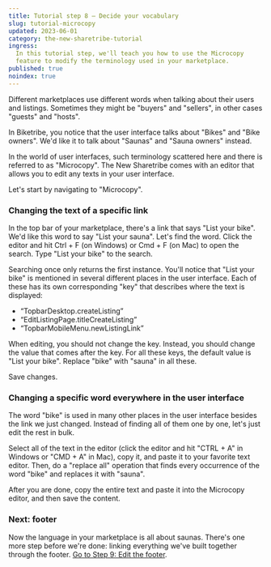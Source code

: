 ```yaml
---
title: Tutorial step 8 – Decide your vocabulary
slug: tutorial-microcopy
updated: 2023-06-01
category: the-new-sharetribe-tutorial
ingress:
  In this tutorial step, we'll teach you how to use the Microcopy
  feature to modify the terminology used in your marketplace.
published: true
noindex: true
---
```


Different marketplaces use different words when talking about their
users and listings. Sometimes they might be "buyers" and "sellers", in
other cases "guests" and "hosts".

In Biketribe, you notice that the user interface talks about "Bikes" and
"Bike owners". We'd like it to talk about "Saunas" and "Sauna owners"
instead.

In the world of user interfaces, such terminology scattered here and
there is referred to as "Microcopy". The New Sharetribe comes with an
editor that allows you to edit any texts in your user interface.

Let's start by navigating to "Microcopy".

### Changing the text of a specific link

In the top bar of your marketplace, there's a link that says "List your
bike". We'd like this word to say "List your sauna". Let's find the
word. Click the editor and hit Ctrl + F (on Windows) or Cmd + F (on Mac)
to open the search. Type "List your bike" to the search.

Searching once only returns the first instance. You'll notice that "List
your bike" is mentioned in several different places in the user
interface. Each of these has its own corresponding "key" that describes
where the text is displayed:

- “TopbarDesktop.createListing”
- “EditListingPage.titleCreateListing”
- “TopbarMobileMenu.newListingLink”

When editing, you should not change the key. Instead, you should change
the value that comes after the key. For all these keys, the default
value is "List your bike". Replace "bike" with "sauna" in all these.

Save changes.

### Changing a specific word everywhere in the user interface

The word "bike" is used in many other places in the user interface
besides the link we just changed. Instead of finding all of them one by
one, let's just edit the rest in bulk.

Select all of the text in the editor (click the editor and hit "CTRL +
A" in Windows or "CMD + A" in Mac), copy it, and paste it to your
favorite text editor. Then, do a "replace all" operation that finds
every occurrence of the word "bike" and replaces it with "sauna".

After you are done, copy the entire text and paste it into the Microcopy
editor, and then save the content.

### Next: footer

Now the language in your marketplace is all about saunas. There's one
more step before we're done: linking everything we've built together
through the footer.
[Go to Step 9: Edit the footer](/the-new-sharetribe/tutorial-footer/).
